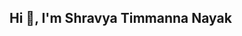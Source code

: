## Hi 👋, I'm Shravya Timmanna Nayak

<!--
**shravya-nayak/Shravya-Nayak** is a ✨ _special_ ✨ repository because its `README.md` (this file) appears on your GitHub profile.

Here are some ideas to get you started:
A passionate full stack developer
- 🔭 I’m currently working on ...
- 🌱 I’m currently learning ...
- 👯 I’m looking to collaborate on ...
- 🤔 I’m looking for help with ...
- 💬 Ask me about ...
- 📫 How to reach me: ...shravyanayak@gmail.com
- 😄 Pronouns: ...
- ⚡ Fun fact: ...
-->
